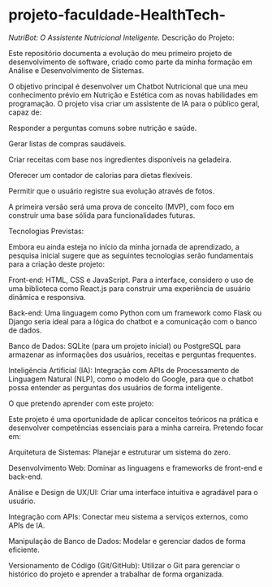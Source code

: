 # projeto-faculdade-HealthTech-
*NutriBot: O Assistente Nutricional Inteligente.*
Descrição do Projeto:

Este repositório documenta a evolução do meu primeiro projeto de desenvolvimento de software, criado como parte da minha formação em Análise e Desenvolvimento de Sistemas.

O objetivo principal é desenvolver um Chatbot Nutricional que una meu conhecimento prévio em Nutrição e Estética com as novas habilidades em programação. O projeto visa criar um assistente de IA para o público geral, capaz de:

Responder a perguntas comuns sobre nutrição e saúde.

Gerar listas de compras saudáveis.

Criar receitas com base nos ingredientes disponíveis na geladeira.

Oferecer um contador de calorias para dietas flexíveis.

Permitir que o usuário registre sua evolução através de fotos.

A primeira versão será uma prova de conceito (MVP), com foco em construir uma base sólida para funcionalidades futuras.

Tecnologias Previstas:

Embora eu ainda esteja no início da minha jornada de aprendizado, a pesquisa inicial sugere que as seguintes tecnologias serão fundamentais para a criação deste projeto:

Front-end: HTML, CSS e JavaScript. Para a interface, considero o uso de uma biblioteca como React.js para construir uma experiência de usuário dinâmica e responsiva.

Back-end: Uma linguagem como Python com um framework como Flask ou Django seria ideal para a lógica do chatbot e a comunicação com o banco de dados.

Banco de Dados: SQLite (para um projeto inicial) ou PostgreSQL para armazenar as informações dos usuários, receitas e perguntas frequentes.

Inteligência Artificial (IA): Integração com APIs de Processamento de Linguagem Natural (NLP), como o modelo do Google, para que o chatbot possa entender as perguntas dos usuários de forma inteligente.

O que pretendo aprender com este projeto:

Este projeto é uma oportunidade de aplicar conceitos teóricos na prática e desenvolver competências essenciais para a minha carreira. Pretendo focar em:

Arquitetura de Sistemas: Planejar e estruturar um sistema do zero.

Desenvolvimento Web: Dominar as linguagens e frameworks de front-end e back-end.

Análise e Design de UX/UI: Criar uma interface intuitiva e agradável para o usuário.

Integração com APIs: Conectar meu sistema a serviços externos, como APIs de IA.

Manipulação de Banco de Dados: Modelar e gerenciar dados de forma eficiente.

Versionamento de Código (Git/GitHub): Utilizar o Git para gerenciar o histórico do projeto e aprender a trabalhar de forma organizada.
